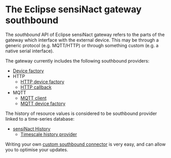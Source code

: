 # The Eclipse sensiNact gateway southbound

The *southbound* API of Eclipse sensiNact gateway refers to the parts of the gateway which interface with the external device. This may be through a generic protocol (e.g. MQTT/HTTP) or through something custom (e.g. a native serial interface).

The gateway currently includes the following southbound providers:

* [Device factory](./device-factory/core.md)
* HTTP
  * [HTTP device factory](./http/http-device-factory.md)
  * [HTTP callback](./http/http-callback.md)
* MQTT
  * [MQTT client](./mqtt/mqtt-client.md)
  * [MQTT device factory](./mqtt/mqtt-device-factory.md)

The history of resource values is considered to be southbound provider linked to a time-series database:

* [sensiNact History](./history/history.md)
  * [Timescale history provider](./history/timescale.md)

Writing your own [custom southbound connector](./custom/custom.md) is very easy, and can allow you to optimise your updates.
